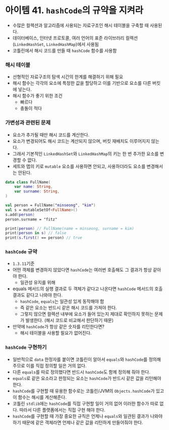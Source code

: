 # 아이템 41. `hashCode`의 규약을 지켜라

- 수많은 컬렉션과 알고리즘에 사용되는 자료구조인 해시 테이블을 구축할 때 사용된다.
- 데이터베이스, 인터넷 프로토콜, 여러 언어의 표준 라이브러리 컬렉션(`LinkedHashSet`, `LinkedHashMap`)에서 사용됨
- 코틀린에서 해시 코드를 만들 때 `hashCode` 함수를 사용함

### 해시 테이블

- 선형적인 자료구조의 탐색 시간의 한계를 해결하기 위해 필요
- 해시 함수는 각각의 요소에 특정한 값을 할당하고 이를 기반으로 요소를 다른 버킷에 넣는다.
- 해시 함수가 좋기 위한 조건
    - 빠르다
    - 충돌이 적다


### 가변성과 관련된 문제

- 요소가 추가될 때만 해시 코드를 계산한다.
- 요소가 변경되어도 해시 코드는 계산되지 않으며, 버킷 재배치도 이루어지지 않는다.
- 그래서 기본적인 `LinkedHashSet`와 `LinkedHashMap`의 키는 한 번 추가한 요소를 변경할 수 없다.
- 세트와 맵의 키로 `mutable` 요소를 사용하면 안되고, 사용하더라도 요소를 변경해서는 안된다.

```kotlin
data class FullName(
	var name: String,
	var surname: String,
)

val person = FullName("minseong", "kim")
val s = mutableSetOf<FullName>()
s.add(person)
person.surname = "fitz"

print(person) // FullName(name = minseong, surname = kim)
print(person in s) // false
print(s.first() == person) // true
```

### `hashCode` 규약

- `1.3.11`기준
- 어떤 객체를 변경하지 않았다면 `hashCode`는 여러번 호출해도 그 결과가 항상 같아야 한다.
    - 일관성 유지를 위해
- equals 메서드의 실행 결과로 두 객체가 같다고 나온다면 `hashCode` 메서드의 호출 결과도 같다고 나와야 한다.
    - `hashCode`, `equals`는 일관성 있게 동작해야 함
    - 즉 같은 요소는 반드시 같은 해시 코드를 가져야 한다.
    - 그렇지 않으면 컬렉션 내부에 요소가 들어 있는지 제대로 확인하지 못하는 문제가 발생한다. (해시 코드로 비교해서 판단하기 때문)
- 만약에 `hashCode`가 항상 같은 숫자를 리턴한다면?
    - 해시 테이블을 사용할 필요가 없어진다.

### `hashCode` 구현하기

- 일반적으로 `data` 한정자를 붙이면 코틀린이 알아서 `equals`와 `hashCode`를 정의해 주므로 이를 직접 정의할 일은 거의 없다.
- 다른 `equals`를 따로 정의했다면 반드시 `hashCode`도 함께 정의해 줘야 한다.
- `equals`로 같은 요소라고 판정되는 요소는 `hashCode`가 반드시 같은 값을 리턴해야 한다.
- `hashCode`를 구현할 때 유용한 함수로는 코틀린/JVM의 `Objects.hashCode`가 있고 이 함수는 해시를 계산해준다.
- 코틀린 `stdlib`에는 `hashCode`를 직접 구현할 일이 거의 없어 이러한 함수가 따로 없다. 따라서 다른 플랫폼에서는 직접 구현 해야 한다.
- `hashCode`를 구현할 때 가장 중요한 규칙은 언제나 `equals`와 일관된 결과가 나와야 하기 때문에 같은 객체라면 언제나 같은 값을 리턴하게 만들어줘야 한다.
